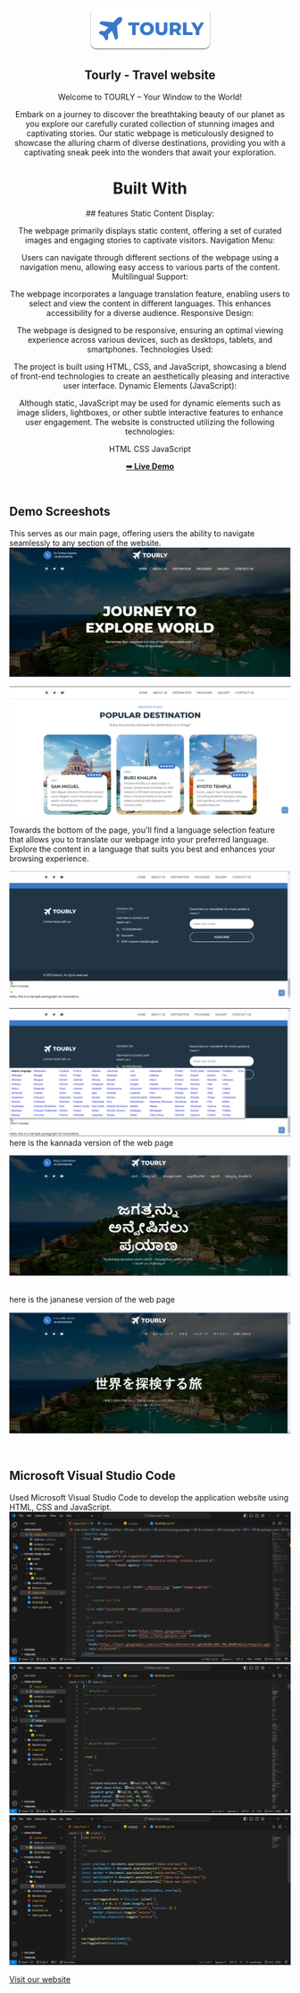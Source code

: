 
<div align="center">
 
  <br />
  <br />
  
  <img src="./readme-images/project-logo.png" />

  <h2 align="center">Tourly - Travel website</h2>

  Welcome to TOURLY – Your Window to the World!


Embark on a journey to discover the breathtaking beauty of our planet as you explore our carefully curated collection of stunning images and captivating stories. Our static webpage is meticulously designed to showcase the alluring charm of diverse destinations, providing you with a captivating sneak peek into the wonders that await your exploration.
<h1>Built With  </h1>
## features
Static Content Display:

The webpage primarily displays static content, offering a set of curated images and engaging stories to captivate visitors.
Navigation Menu:

Users can navigate through different sections of the webpage using a navigation menu, allowing easy access to various parts of the content.
Multilingual Support:

The webpage incorporates a language translation feature, enabling users to select and view the content in different languages. This enhances accessibility for a diverse audience.
Responsive Design:

The webpage is designed to be responsive, ensuring an optimal viewing experience across various devices, such as desktops, tablets, and smartphones.
Technologies Used:

The project is built using HTML, CSS, and JavaScript, showcasing a blend of front-end technologies to create an aesthetically pleasing and interactive user interface.
Dynamic Elements (JavaScript):

Although static, JavaScript may be used for dynamic elements such as image sliders, lightboxes, or other subtle interactive features to enhance user engagement.
The website is constructed utilizing the following technologies:

HTML
CSS
JavaScript

  <a href="https://kishan-spec.github.io/future-tour1/"><strong>➥ Live Demo</strong></a>

</div>

<br />

## Demo Screeshots

This serves as our main page, offering users the ability to navigate seamlessly to any section of the website.
![Tourly Desktop Demo](./readme-images/desktop.png "Desktop Demo")
<br />

![Tourly Desktop Demo](./readme-images/pic2.png "Desktop Demo")
<br />

Towards the bottom of the page, you'll find a language selection feature that allows you to translate our webpage into your preferred language. Explore the content in a language that suits you best and enhances your browsing experience.
<br />

![Tourly Desktop Demo](./readme-images/lang1.png "Desktop Demo")
<br />

![Tourly Desktop Demo](./readme-images/lang2.png "Desktop Demo")
<br />
here is the kannada version of the web page

![Tourly Desktop Demo](./readme-images/kannada.png "Desktop Demo")

<br />
here is the jananese version of the web page

![Tourly Desktop Demo](./readme-images/japanese.png "Desktop Demo")

<br />



## Microsoft Visual Studio Code
Used Microsoft Visual Studio Code to develop the application website using HTML, CSS and JavaScript.
![Tourly Desktop Demo](./readme-images/vs-code1.png "Desktop Demo")
<br />
![Tourly Desktop Demo](./readme-images/vs-code2.png "Desktop Demo")
<br />
![Tourly Desktop Demo](./readme-images/vs-code3.png "Desktop Demo")
<br />


[Visit our website](https://kishan-spec.github.io/future-tour1/)


